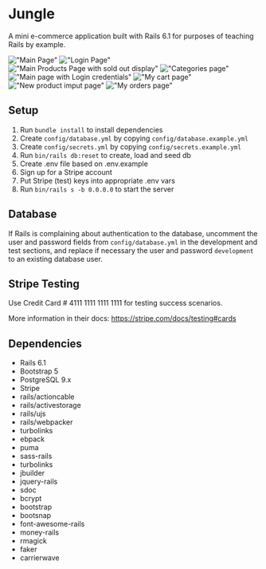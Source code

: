 # Jungle

A mini e-commerce application built with Rails 6.1 for purposes of teaching Rails by example.

!["Main Page"]()
!["Login Page"]()
!["Main Products Page with sold out display"]()
!["Categories page"]()
!["Main page with Login credentials"]()
!["My cart page"]()
!["New product imput page"]()
!["My orders page"]()

## Setup

1. Run `bundle install` to install dependencies
2. Create `config/database.yml` by copying `config/database.example.yml`
3. Create `config/secrets.yml` by copying `config/secrets.example.yml`
4. Run `bin/rails db:reset` to create, load and seed db
5. Create .env file based on .env.example
6. Sign up for a Stripe account
7. Put Stripe (test) keys into appropriate .env vars
8. Run `bin/rails s -b 0.0.0.0` to start the server

## Database

If Rails is complaining about authentication to the database, uncomment the user and password fields from `config/database.yml` in the development and test sections, and replace if necessary the user and password `development` to an existing database user.

## Stripe Testing

Use Credit Card # 4111 1111 1111 1111 for testing success scenarios.

More information in their docs: <https://stripe.com/docs/testing#cards>

## Dependencies

- Rails 6.1
- Bootstrap 5
- PostgreSQL 9.x
- Stripe
- rails/actioncable
- rails/activestorage 
- rails/ujs
- rails/webpacker 
- turbolinks 
- ebpack 
- puma
- sass-rails
- turbolinks
- jbuilder
- jquery-rails
- sdoc
- bcrypt
- bootstrap
- bootsnap
- font-awesome-rails
- money-rails
- rmagick
- faker
- carrierwave